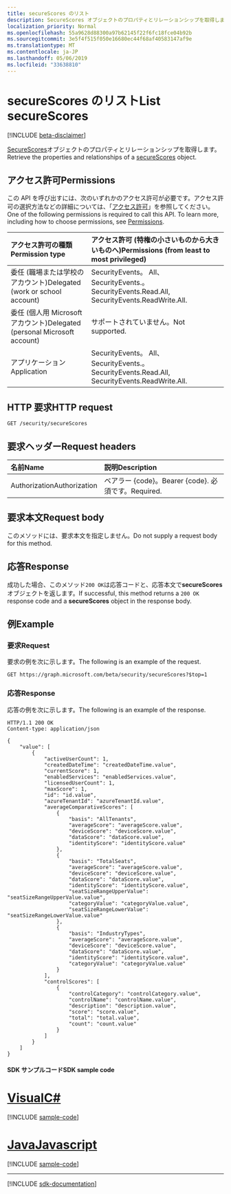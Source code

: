 ```yaml
---
title: secureScores のリスト
description: SecureScores オブジェクトのプロパティとリレーションシップを取得します。
localization_priority: Normal
ms.openlocfilehash: 55a9628d88300a97b62145f22f6fc18fce04b92b
ms.sourcegitcommit: 3e5f4f515f050e16680ec44f68af40583147af9e
ms.translationtype: MT
ms.contentlocale: ja-JP
ms.lasthandoff: 05/06/2019
ms.locfileid: "33638810"
---
```

# <a name="list-securescores"></a><span data-ttu-id="7b5f9-103">secureScores のリスト</span><span class="sxs-lookup"><span data-stu-id="7b5f9-103">List secureScores</span></span>

 [!INCLUDE [beta-disclaimer](../../includes/beta-disclaimer.md)]

<span data-ttu-id="7b5f9-104">[SecureScores](../resources/securescores.md)オブジェクトのプロパティとリレーションシップを取得します。</span><span class="sxs-lookup"><span data-stu-id="7b5f9-104">Retrieve the properties and relationships of a [secureScores](../resources/securescores.md) object.</span></span>

## <a name="permissions"></a><span data-ttu-id="7b5f9-105">アクセス許可</span><span class="sxs-lookup"><span data-stu-id="7b5f9-105">Permissions</span></span>

<span data-ttu-id="7b5f9-p101">この API を呼び出すには、次のいずれかのアクセス許可が必要です。アクセス許可の選択方法などの詳細については、「[アクセス許可](/graph/permissions-reference)」を参照してください。</span><span class="sxs-lookup"><span data-stu-id="7b5f9-p101">One of the following permissions is required to call this API. To learn more, including how to choose permissions, see [Permissions](/graph/permissions-reference).</span></span>

|<span data-ttu-id="7b5f9-108">アクセス許可の種類</span><span class="sxs-lookup"><span data-stu-id="7b5f9-108">Permission type</span></span>      | <span data-ttu-id="7b5f9-109">アクセス許可 (特権の小さいものから大きいものへ)</span><span class="sxs-lookup"><span data-stu-id="7b5f9-109">Permissions (from least to most privileged)</span></span>              |
|:--------------------|:---------------------------------------------------------|
|<span data-ttu-id="7b5f9-110">委任 (職場または学校のアカウント)</span><span class="sxs-lookup"><span data-stu-id="7b5f9-110">Delegated (work or school account)</span></span> |  <span data-ttu-id="7b5f9-111">SecurityEvents。 All、SecurityEvents.。</span><span class="sxs-lookup"><span data-stu-id="7b5f9-111">SecurityEvents.Read.All, SecurityEvents.ReadWrite.All.</span></span>   |
|<span data-ttu-id="7b5f9-112">委任 (個人用 Microsoft アカウント)</span><span class="sxs-lookup"><span data-stu-id="7b5f9-112">Delegated (personal Microsoft account)</span></span> |  <span data-ttu-id="7b5f9-113">サポートされていません。</span><span class="sxs-lookup"><span data-stu-id="7b5f9-113">Not supported.</span></span>  |
|<span data-ttu-id="7b5f9-114">アプリケーション</span><span class="sxs-lookup"><span data-stu-id="7b5f9-114">Application</span></span> | <span data-ttu-id="7b5f9-115">SecurityEvents。 All、SecurityEvents.。</span><span class="sxs-lookup"><span data-stu-id="7b5f9-115">SecurityEvents.Read.All, SecurityEvents.ReadWrite.All.</span></span> |

## <a name="http-request"></a><span data-ttu-id="7b5f9-116">HTTP 要求</span><span class="sxs-lookup"><span data-stu-id="7b5f9-116">HTTP request</span></span>

<!-- { "blockType": "ignored" } -->

```http
GET /security/secureScores
```

## <a name="request-headers"></a><span data-ttu-id="7b5f9-117">要求ヘッダー</span><span class="sxs-lookup"><span data-stu-id="7b5f9-117">Request headers</span></span>

| <span data-ttu-id="7b5f9-118">名前</span><span class="sxs-lookup"><span data-stu-id="7b5f9-118">Name</span></span>      |<span data-ttu-id="7b5f9-119">説明</span><span class="sxs-lookup"><span data-stu-id="7b5f9-119">Description</span></span>|
|:----------|:----------|
| <span data-ttu-id="7b5f9-120">Authorization</span><span class="sxs-lookup"><span data-stu-id="7b5f9-120">Authorization</span></span>  | <span data-ttu-id="7b5f9-121">ベアラー {code}。</span><span class="sxs-lookup"><span data-stu-id="7b5f9-121">Bearer {code}.</span></span> <span data-ttu-id="7b5f9-122">必須です。</span><span class="sxs-lookup"><span data-stu-id="7b5f9-122">Required.</span></span>|

## <a name="request-body"></a><span data-ttu-id="7b5f9-123">要求本文</span><span class="sxs-lookup"><span data-stu-id="7b5f9-123">Request body</span></span>

<span data-ttu-id="7b5f9-124">このメソッドには、要求本文を指定しません。</span><span class="sxs-lookup"><span data-stu-id="7b5f9-124">Do not supply a request body for this method.</span></span>

## <a name="response"></a><span data-ttu-id="7b5f9-125">応答</span><span class="sxs-lookup"><span data-stu-id="7b5f9-125">Response</span></span>

<span data-ttu-id="7b5f9-126">成功した場合、このメソッド`200 OK`は応答コードと、応答本文で**secureScores**オブジェクトを返します。</span><span class="sxs-lookup"><span data-stu-id="7b5f9-126">If successful, this method returns a `200 OK` response code and a **secureScores** object in the response body.</span></span>

## <a name="example"></a><span data-ttu-id="7b5f9-127">例</span><span class="sxs-lookup"><span data-stu-id="7b5f9-127">Example</span></span>

### <a name="request"></a><span data-ttu-id="7b5f9-128">要求</span><span class="sxs-lookup"><span data-stu-id="7b5f9-128">Request</span></span>

<span data-ttu-id="7b5f9-129">要求の例を次に示します。</span><span class="sxs-lookup"><span data-stu-id="7b5f9-129">The following is an example of the request.</span></span>
<!-- {
  "blockType": "request",
  "name": "securescores_list"
}-->

```http
GET https://graph.microsoft.com/beta/security/secureScores?$top=1
```

### <a name="response"></a><span data-ttu-id="7b5f9-130">応答</span><span class="sxs-lookup"><span data-stu-id="7b5f9-130">Response</span></span>

<span data-ttu-id="7b5f9-131">応答の例を次に示します。</span><span class="sxs-lookup"><span data-stu-id="7b5f9-131">The following is an example of the response.</span></span>
<!-- {
  "blockType": "response",
  "truncated": true,
  "isCollection":true,
  "@odata.type": "microsoft.graph.secureScore"
} -->

```http
HTTP/1.1 200 OK
Content-type: application/json

{
    "value": [
        {
            "activeUserCount": 1,
            "createdDateTime": "createdDateTime.value",
            "currentScore": 1,
            "enabledServices": "enabledServices.value",
            "licensedUserCount": 1,
            "maxScore": 1,
            "id": "id.value",
            "azureTenantId": "azureTenantId.value",
            "averageComparativeScores": [
                {
                    "basis": "AllTenants",
                    "averageScore": "averageScore.value",
                    "deviceScore": "deviceScore.value",
                    "dataScore": "dataScore.value",
                    "identityScore": "identityScore.value"
                },
                {
                    "basis": "TotalSeats",
                    "averageScore": "averageScore.value",
                    "deviceScore": "deviceScore.value",
                    "dataScore": "dataScore.value",
                    "identityScore": "identityScore.value",
                    "seatSizeRangeUpperValue": "seatSizeRangeUpperValue.value",
                    "categoryValue": "categoryValue.value",
                    "seatSizeRangeLowerValue": "seatSizeRangeLowerValue.value"
                },
                {
                    "basis": "IndustryTypes",
                    "averageScore": "averageScore.value",
                    "deviceScore": "deviceScore.value",
                    "dataScore": "dataScore.value",
                    "identityScore": "identityScore.value",
                    "categoryValue": "categoryValue.value"
                }
            ],
            "controlScores": [
                {
                    "controlCategory": "controlCategory.value",
                    "controlName": "controlName.value",
                    "description": "description.value",
                    "score": "score.value",
                    "total": "total.value",
                    "count": "count.value"
                }
            ]
        }
    ]
}

```
#### <a name="sdk-sample-code"></a><span data-ttu-id="7b5f9-132">SDK サンプルコード</span><span class="sxs-lookup"><span data-stu-id="7b5f9-132">SDK sample code</span></span>
# <a name="ctabcs"></a>[<span data-ttu-id="7b5f9-133">Visual</span><span class="sxs-lookup"><span data-stu-id="7b5f9-133">C#</span></span>](#tab/cs)
[!INCLUDE [sample-code](../includes/securescores_list-Cs-snippets.md)]

# <a name="javascripttabjavascript"></a>[<span data-ttu-id="7b5f9-134">Java</span><span class="sxs-lookup"><span data-stu-id="7b5f9-134">Javascript</span></span>](#tab/javascript)
[!INCLUDE [sample-code](../includes/securescores_list-Javascript-snippets.md)]

---

[!INCLUDE [sdk-documentation](../includes/snippets_sdk_documentation_link.md)]


<!--
{
  "type": "#page.annotation",
  "description": "List secureScores",
  "keywords": "",
  "section": "documentation",
  "tocPath": "",
  "suppressions": [
    "Error: /api-reference/beta/api/securescores-list.md:\r\n      BookmarkMissing: '[#tab/cs](C#)'. Did you mean: #c (score: 5)",
    "Error: /api-reference/beta/api/securescores-list.md:\r\n      BookmarkMissing: '[#tab/javascript](Javascript)'. Did you mean: #javascript (score: 4)"
  ]
}
-->
